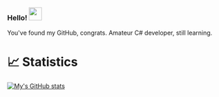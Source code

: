 ### Hello! <img src="https://raw.githubusercontent.com/MartinHeinz/MartinHeinz/master/wave.gif" width="30px">


You've found my GitHub, congrats.
Amateur C# developer, still learning.

# &#x1f4c8; Statistics
[![My's GitHub stats](https://github-readme-stats.vercel.app/api?username=jeffduhdawg&count_private=true&hide=prs&show_icons=true&&title_color=70a5fd&text_color=bf91f3&icon_color=38bdae&bg_color=1a1b27)](https://github.com/anuraghazra/github-readme-stats)
